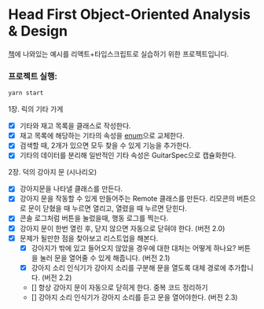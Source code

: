 # Head First Object-Oriented Analysis & Design

[책](https://www.oreilly.com/library/view/head-first-object-oriented/0596008678)에 나와있는 예시를 리액트+타입스크립트로 실습하기 위한 프로젝트입니다.

### 프로젝트 실행:
```js
yarn start
```

1장. 릭의 기타 가게
 - [x] 기타와 재고 목록을 클래스로 작성한다.
 - [x] 재고 목록에 해당하는 기타의 속성을 [enum](https://www.typescriptlang.org/docs/handbook/enums.html#numeric-enums)으로 교체한다.  
 - [x] 검색할 때, 2개가 있으면 모두 찾을 수 있게 기능을 추가한다. 
 - [x] 기타의 데이터를 분리해 일반적인 기타 속성은 GuitarSpec으로 캡슐화한다. 

 2장. 덕의 강아지 문 (시나리오)
 - [x] 강아지문을 나타낼 클래스를 만든다. 
 - [x] 강아지 문을 작동할 수 있게 만들어주는 Remote 클래스를 만든다. 리모콘의 버튼으로 문이 닫혔을 때 누르면 열리고, 열렸을 때 누르면 닫힌다.
 - [x] 콘솔 로그처럼 버튼을 눌렀을때, 행동 로그를 찍는다.
 - [x] 강아지 문이 한번 열린 후, 닫지 않으면 자동으로 닫혀야 한다. (버전 2.0)
 - [x] 문제가 될만한 점을 찾아보고 리스트업을 해본다. 
    - [x] 강아지가 밖에 있고 들어오지 않았을 경우에 대한 대처는 어떻게 하나요? 버튼을 눌러 문을 열어줄 수 있게 해줍니다. (버전 2.1)
    - [x] 강아지 소리 인식기가 강아지 소리를 구분해 문을 열도록 대체 경로에 추가합니다. (버전 2.2)
    - [] 항상 강아지 문이 자동으로 닫히게 한다. 중복 코드 정리하기
    - [] 강아지 소리 인식기가 강아지 소리를 듣고 문을 열어야한다. (버전 2.3)
    

